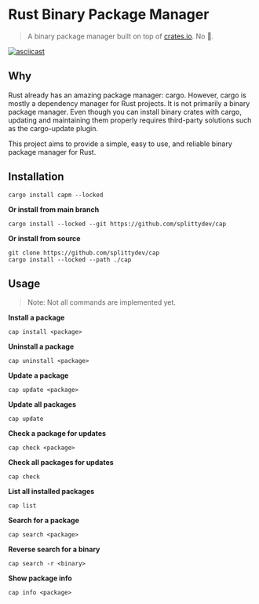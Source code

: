 # Rust Binary Package Manager
> A binary package manager built on top of [crates.io](https://crates.io). No 🧢.

[![asciicast](https://asciinema.org/a/RY04jcoHZ8eTCYbWJ6YL1Z2Gh.svg)](https://asciinema.org/a/RY04jcoHZ8eTCYbWJ6YL1Z2Gh)

## Why

Rust already has an amazing package manager: cargo. However, cargo is mostly a dependency manager for Rust projects. It is not primarily a binary package manager. Even though you can install binary crates with cargo, updating and maintaining them properly requires third-party solutions such as the cargo-update plugin.

This project aims to provide a simple, easy to use, and reliable binary package manager for Rust.

## Installation

```
cargo install capm --locked
```

**Or install from main branch**
```
cargo install --locked --git https://github.com/splittydev/cap
```

**Or install from source**
```
git clone https://github.com/splittydev/cap
cargo install --locked --path ./cap
```

## Usage
> Note: Not all commands are implemented yet.

**Install a package**
```
cap install <package>
```

**Uninstall a package**
```
cap uninstall <package>
```

**Update a package**
```
cap update <package>
```

**Update all packages**
```
cap update
```

**Check a package for updates**
```
cap check <package>
```

**Check all packages for updates**
```
cap check
```

**List all installed packages**
```
cap list
```

**Search for a package**
```
cap search <package>
```

**Reverse search for a binary**
```
cap search -r <binary>
```

**Show package info**
```
cap info <package>
```
